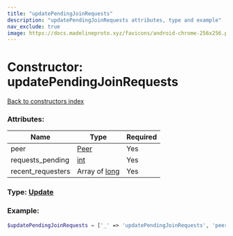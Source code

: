 ```yaml
---
title: "updatePendingJoinRequests"
description: "updatePendingJoinRequests attributes, type and example"
nav_exclude: true
image: https://docs.madelineproto.xyz/favicons/android-chrome-256x256.png
---
```

# Constructor: updatePendingJoinRequests  
[Back to constructors index](/API_docs/constructors/index.html)



### Attributes:

| Name     |    Type       | Required |
|----------|---------------|----------|
|peer|[Peer](/API_docs/types/Peer.html) | Yes|
|requests\_pending|[int](/API_docs/types/int.html) | Yes|
|recent\_requesters|Array of [long](/API_docs/types/long.html) | Yes|



### Type: [Update](/API_docs/types/Update.html)


### Example:

```php
$updatePendingJoinRequests = ['_' => 'updatePendingJoinRequests', 'peer' => Peer, 'requests_pending' => int, 'recent_requesters' => [long, long]];
```  
